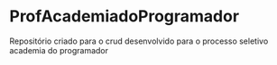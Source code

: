 # ProfAcademiadoProgramador
Repositório criado para o crud desenvolvido para o processo seletivo academia do programador
